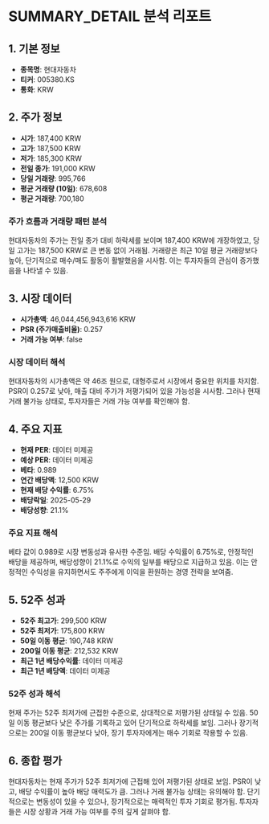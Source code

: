 # SUMMARY_DETAIL 분석 리포트

## 1. 기본 정보
- **종목명**: 현대자동차
- **티커**: 005380.KS
- **통화**: KRW

## 2. 주가 정보
- **시가**: 187,400 KRW
- **고가**: 187,500 KRW
- **저가**: 185,300 KRW
- **전일 종가**: 191,000 KRW
- **당일 거래량**: 995,766
- **평균 거래량 (10일)**: 678,608
- **평균 거래량**: 700,180

### 주가 흐름과 거래량 패턴 분석
현대자동차의 주가는 전일 종가 대비 하락세를 보이며 187,400 KRW에 개장하였고, 당일 고가는 187,500 KRW로 큰 변동 없이 거래됨. 거래량은 최근 10일 평균 거래량보다 높아, 단기적으로 매수/매도 활동이 활발했음을 시사함. 이는 투자자들의 관심이 증가했음을 나타낼 수 있음.

## 3. 시장 데이터
- **시가총액**: 46,044,456,943,616 KRW
- **PSR (주가매출비율)**: 0.257
- **거래 가능 여부**: false

### 시장 데이터 해석
현대자동차의 시가총액은 약 46조 원으로, 대형주로서 시장에서 중요한 위치를 차지함. PSR이 0.257로 낮아, 매출 대비 주가가 저평가되어 있을 가능성을 시사함. 그러나 현재 거래 불가능 상태로, 투자자들은 거래 가능 여부를 확인해야 함.

## 4. 주요 지표
- **현재 PER**: 데이터 미제공
- **예상 PER**: 데이터 미제공
- **베타**: 0.989
- **연간 배당액**: 12,500 KRW
- **현재 배당 수익률**: 6.75%
- **배당락일**: 2025-05-29
- **배당성향**: 21.1%

### 주요 지표 해석
베타 값이 0.989로 시장 변동성과 유사한 수준임. 배당 수익률이 6.75%로, 안정적인 배당을 제공하며, 배당성향이 21.1%로 수익의 일부를 배당으로 지급하고 있음. 이는 안정적인 수익성을 유지하면서도 주주에게 이익을 환원하는 경영 전략을 보여줌.

## 5. 52주 성과
- **52주 최고가**: 299,500 KRW
- **52주 최저가**: 175,800 KRW
- **50일 이동 평균**: 190,748 KRW
- **200일 이동 평균**: 212,532 KRW
- **최근 1년 배당수익률**: 데이터 미제공
- **최근 1년 배당액**: 데이터 미제공

### 52주 성과 해석
현재 주가는 52주 최저가에 근접한 수준으로, 상대적으로 저평가된 상태일 수 있음. 50일 이동 평균보다 낮은 주가를 기록하고 있어 단기적으로 하락세를 보임. 그러나 장기적으로는 200일 이동 평균보다 낮아, 장기 투자자에게는 매수 기회로 작용할 수 있음.

## 6. 종합 평가
현대자동차는 현재 주가가 52주 최저가에 근접해 있어 저평가된 상태로 보임. PSR이 낮고, 배당 수익률이 높아 배당 매력도가 큼. 그러나 거래 불가능 상태는 유의해야 함. 단기적으로는 변동성이 있을 수 있으나, 장기적으로는 매력적인 투자 기회로 평가됨. 투자자들은 시장 상황과 거래 가능 여부를 주의 깊게 살펴야 함.